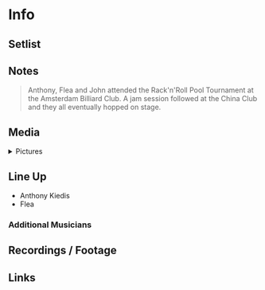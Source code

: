 # Info

## Setlist

## Notes

> Anthony, Flea and John attended the Rack'n'Roll Pool Tournament at the Amsterdam Billiard Club. A jam session followed at the China Club and they all eventually hopped on stage.

## Media 

<details>
  <summary>Pictures</summary>
  <!--<img alt="Setlist" title="Setlist" src="_.jpg" height="200" />
  <img alt="Flyer" title="Flyer" src="_.jpg" height="200" />
  <img alt="Clipper" title="Clipper" src="_.jpg" height="200" />
  <img alt="Ticket" title="Ticket" src="_.jpg" height="200" />
  -->
</details>

## Line Up

* Anthony Kiedis
* Flea

### Additional Musicians

## Recordings / Footage

## Links